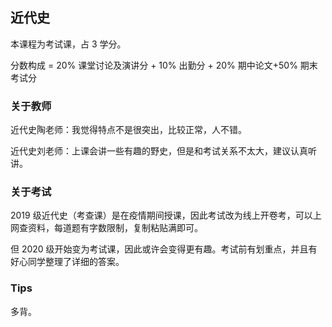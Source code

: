 ## 近代史

本课程为考试课，占 3 学分。

分数构成 = 20% 课堂讨论及演讲分 + 10% 出勤分 + 20% 期中论文+50% 期末考试分

### 关于教师

近代史陶老师：我觉得特点不是很突出，比较正常，人不错。

近代史刘老师：上课会讲一些有趣的野史，但是和考试关系不太大，建议认真听讲。

### 关于考试

2019 级近代史（考查课）是在疫情期间授课，因此考试改为线上开卷考，可以上网查资料，每道题有字数限制，复制粘贴满即可。

但 2020 级开始变为考试课，因此或许会变得更有趣。考试前有划重点，并且有好心同学整理了详细的答案。

### Tips

多背。
